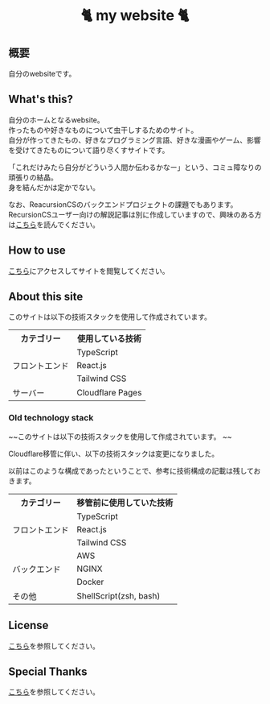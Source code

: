 <h1 align="center">🐈 my website 🐈</h1>

## 概要  

自分のwebsiteです。  

## What's this?  

自分のホームとなるwebsite。    
作ったものや好きなものについて虫干しするためのサイト。  
自分が作ってきたもの、好きなプログラミング言語、好きな漫画やゲーム、影響を受けてきたものについて語り尽くすサイトです。  

「これだけみたら自分がどういう人間か伝わるかなー」という、コミュ障なりの頑張りの結晶。  
身を結んだかは定かでない。  

なお、ReacursionCSのバックエンドプロジェクトの課題でもあります。  
RecursionCSユーザー向けの解説記事は別に作成していますので、興味のある方は[こちら](doc/README.md)を読んでください。  

## How to use  

[こちら](https://www.kip2.dev/)にアクセスしてサイトを閲覧してください。  

## About this site  

このサイトは以下の技術スタックを使用して作成されています。  

<table>
    <tr>
      <th>カテゴリー</th>
      <th>使用している技術</th>
    </tr>
    <tr>
      <td rowspan=3>フロントエンド</td>
      <td>TypeScript</td>
    </tr>
    <tr>
      <td>React.js</td>
    </tr>
    <tr>
      <td>Tailwind CSS</td>
    </tr>
    <tr>
      <td>サーバー</td>
    <td>Cloudflare Pages</td>
    </tr>
</table>


### Old technology stack

~~このサイトは以下の技術スタックを使用して作成されています。  ~~

Cloudflare移管に伴い、以下の技術スタックは変更になりました。  

以前はこのような構成であったということで、参考に技術構成の記載は残しておきます。  

<table>
    <tr>
      <th>カテゴリー</th>
      <th>移管前に使用していた技術</th>
    </tr>
    <tr>
      <td rowspan=3>フロントエンド</td>
      <td>TypeScript</td>
    </tr>
    <tr>
      <td>React.js</td>
    </tr>
    <tr>
      <td>Tailwind CSS</td>
    </tr>
    <tr>
      <td rowspan=3>バックエンド</td>
      <td>AWS</td>
    </tr>
    <tr>
      <td>NGINX</td>
    </tr>
    <tr>
      <td>Docker</td>
    </tr>
    <tr>
      <td>その他</td>
      <td>ShellScript(zsh, bash)</td>
    </tr>
</table>

## License  

[こちら](https://www.kip2.dev/about-site#License)を参照してください。  

## Special Thanks  

[こちら](https://www.kip2.dev/about-site#SpecialThanks)を参照してください。  
